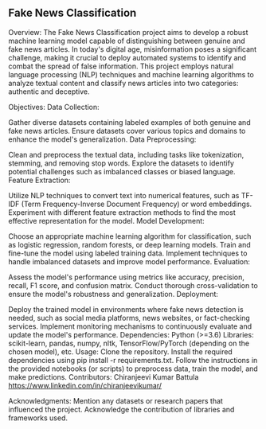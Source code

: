 ## Fake News Classification
Overview:
The Fake News Classification project aims to develop a robust machine learning model capable of distinguishing between genuine and fake news articles. In today's digital age, misinformation poses a significant challenge, making it crucial to deploy automated systems to identify and combat the spread of false information. This project employs natural language processing (NLP) techniques and machine learning algorithms to analyze textual content and classify news articles into two categories: authentic and deceptive.

Objectives:
Data Collection:

Gather diverse datasets containing labeled examples of both genuine and fake news articles.
Ensure datasets cover various topics and domains to enhance the model's generalization.
Data Preprocessing:

Clean and preprocess the textual data, including tasks like tokenization, stemming, and removing stop words.
Explore the datasets to identify potential challenges such as imbalanced classes or biased language.
Feature Extraction:

Utilize NLP techniques to convert text into numerical features, such as TF-IDF (Term Frequency-Inverse Document Frequency) or word embeddings.
Experiment with different feature extraction methods to find the most effective representation for the model.
Model Development:

Choose an appropriate machine learning algorithm for classification, such as logistic regression, random forests, or deep learning models.
Train and fine-tune the model using labeled training data.
Implement techniques to handle imbalanced datasets and improve model performance.
Evaluation:

Assess the model's performance using metrics like accuracy, precision, recall, F1 score, and confusion matrix.
Conduct thorough cross-validation to ensure the model's robustness and generalization.
Deployment:

Deploy the trained model in environments where fake news detection is needed, such as social media platforms, news websites, or fact-checking services.
Implement monitoring mechanisms to continuously evaluate and update the model's performance.
Dependencies:
Python (>=3.6)
Libraries: scikit-learn, pandas, numpy, nltk, TensorFlow/PyTorch (depending on the chosen model), etc.
Usage:
Clone the repository.
Install the required dependencies using pip install -r requirements.txt.
Follow the instructions in the provided notebooks (or scripts) to preprocess data, train the model, and make predictions.
Contributors:
Chiranjeevi Kumar Battula
https://www.linkedin.com/in/chiranjeevikumar/

Acknowledgments:
Mention any datasets or research papers that influenced the project.
Acknowledge the contribution of libraries and frameworks used.
